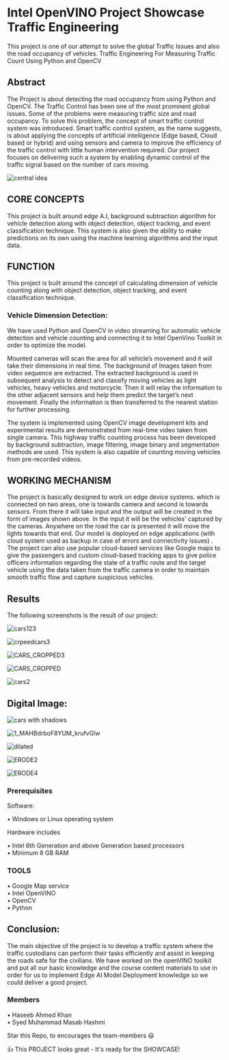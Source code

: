 # Intel OpenVINO Project Showcase Traffic Engineering

This project is one of our attempt to solve the global Traffic Issues and also the road occupancy of vehicles.
Traffic Engineering For Measuring Traffic Count Using Python and OpenCV

## Abstract

The Project is about detecting the road occupancy from using Python and OpenCV. The Traffic Control has been one of the most prominent global issues. Some of the problems were measuring traffic size and road occupancy. To solve this problem, the concept of smart traffic control system was introduced. Smart traffic control system, as the name suggests, is about applying the concepts of artificial intelligence (Edge based, Cloud based or hybrid) and using sensors and camera to improve the efficiency of the traffic control with little human intervention required. Our project focuses on delivering such a system by enabling dynamic control of the traffic signal based on the number of cars moving. 

![central idea](https://user-images.githubusercontent.com/55000923/76172472-a06e8980-6153-11ea-9624-eab6c662c2de.png)


## CORE CONCEPTS

This project is built around edge A.I, background subtraction algorithm for vehicle detection along with object detection, object tracking, and event classification technique. This system is also given the ability to make predictions on its own using the machine learning algorithms and the input data.

## FUNCTION

This project is built around the concept of calculating dimension of vehicle counting along with object detection, object tracking, and event classification technique.

### Vehicle Dimension Detection:

We have used Python and OpenCV in video streaming for automatic vehicle detection and vehicle counting and connecting it to Intel OpenVino Toolkit in order to optimize the model. 

Mounted cameras will scan the area for all vehicle’s movement and it will take their dimensions in real time. The background of Images taken from video sequence are extracted. The extracted background is used in subsequent analysis to detect and classify moving vehicles as light vehicles, heavy vehicles and motorcycle. Then it will relay the information to the other adjacent sensors and help them predict the target’s next movement. Finally the information is then transferred to the nearest station for further processing.

The system is implemented using OpenCV image development kits and experimental results are demonstrated from real-time video taken from single camera.   This highway traffic counting process has been developed by background subtraction, image filtering, image binary and segmentation methods are used. This system is also capable of counting moving vehicles from pre-recorded videos.

## WORKING MECHANISM

The project is basically designed to work on edge device systems. which is connected on two areas, one is towards camera and second is towards sensors. From there it will take input and the output will be created in the form of images shown above. In the input it will be the vehicles' captured by the cameras. Anywhere on the road the car is presented it will move the lights towards that end.   Our model is deployed on edge applications (with cloud system used as backup in case of errors and connectivity issues) .
The project can also use popular cloud-based services like Google maps to give the passengers and custom cloud-based tracking apps to give police officers information regarding the state of a traffic route and the target vehicle using the data taken from the traffic camera in order to maintain smooth traffic flow and capture suspicious vehicles.

## Results

The following screenshots is the result of our project:
 
 
![cars123](https://user-images.githubusercontent.com/55000923/76172567-b597e800-6154-11ea-9e01-d576308754fa.jpg)  



![crpeedcars3](https://user-images.githubusercontent.com/55000923/76172576-c8aab800-6154-11ea-8032-31f14dfb1b08.png)  



![CARS_CROPPED3](https://user-images.githubusercontent.com/55000923/76172586-d6f8d400-6154-11ea-9ad2-ac70bfbcf1d5.png)  



![CARS_CROPPED](https://user-images.githubusercontent.com/55000923/76172590-dbbd8800-6154-11ea-95cf-597a98bc95d5.png)  



![cars2](https://user-images.githubusercontent.com/55000923/76172598-ea0ba400-6154-11ea-8b8e-9a3b48e88930.png)  



## Digital Image:
 
 
![cars with shadows](https://user-images.githubusercontent.com/55000923/76172687-a5ccd380-6155-11ea-8f9d-ed6760a5fcf0.png)  



![1_MAHBdrboF8YUM_krufvGlw](https://user-images.githubusercontent.com/55000923/76172690-aa918780-6155-11ea-8e84-9d4e76317934.png)  



![dilated](https://user-images.githubusercontent.com/55000923/76172698-bf6e1b00-6155-11ea-9d71-d5804823944b.png)  




![ERODE2](https://user-images.githubusercontent.com/55000923/76172794-897d6680-6156-11ea-851c-0af805d9114f.png)  




![ERODE4](https://user-images.githubusercontent.com/55000923/76172714-da408f80-6155-11ea-8a39-9b88d41fbf2d.png)  

 
 
 
### Prerequisites

Software:   

• Windows or Linux operating system

Hardware includes

•	Intel 6th Generation and above Generation based processors  
•	Minimum 8 GB RAM

### TOOLS

•	Google Map service  
•	Intel OpenVINO  
•	OpenCV  
•	Python  

## Conclusion:

The main objective of the project is to develop a traffic system where the traffic custodians can perform their tasks efficiently and assist in keeping the roads safe for the civilians. We have worked on the openVINO toolkit and put all our basic knowledge and the course content materials to use in order for us to implement Edge AI Model Deployment knowledge so we could deliver a good project.

### Members

•	Haseeb Ahmed Khan  
•	Syed Muhammad Masab Hashmi

Star this Repo, to encourages the team-members 😃

👍 This PROJECT looks great - It's ready for the SHOWCASE!  
